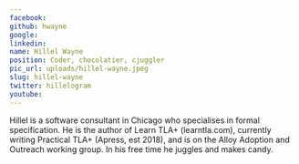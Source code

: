 ```yaml
---
facebook: 
github: hwayne
google: 
linkedin: 
name: Hillel Wayne
position: Coder, chocolatier, cjuggler
pic_url: uploads/hillel-wayne.jpeg
slug: hillel-wayne
twitter: hillelogram
youtube: 
---
```

<p>Hillel is a software consultant in Chicago who specialises in formal specification. He is the author of Learn TLA+ (learntla.com), currently writing Practical TLA+ (Apress, est 2018), and is on the Alloy Adoption and Outreach working group. In his free time he juggles and makes candy.</p>
